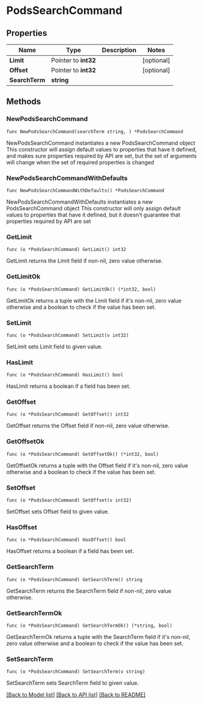 # PodsSearchCommand

## Properties

Name | Type | Description | Notes
------------ | ------------- | ------------- | -------------
**Limit** | Pointer to **int32** |  | [optional] 
**Offset** | Pointer to **int32** |  | [optional] 
**SearchTerm** | **string** |  | 

## Methods

### NewPodsSearchCommand

`func NewPodsSearchCommand(searchTerm string, ) *PodsSearchCommand`

NewPodsSearchCommand instantiates a new PodsSearchCommand object
This constructor will assign default values to properties that have it defined,
and makes sure properties required by API are set, but the set of arguments
will change when the set of required properties is changed

### NewPodsSearchCommandWithDefaults

`func NewPodsSearchCommandWithDefaults() *PodsSearchCommand`

NewPodsSearchCommandWithDefaults instantiates a new PodsSearchCommand object
This constructor will only assign default values to properties that have it defined,
but it doesn't guarantee that properties required by API are set

### GetLimit

`func (o *PodsSearchCommand) GetLimit() int32`

GetLimit returns the Limit field if non-nil, zero value otherwise.

### GetLimitOk

`func (o *PodsSearchCommand) GetLimitOk() (*int32, bool)`

GetLimitOk returns a tuple with the Limit field if it's non-nil, zero value otherwise
and a boolean to check if the value has been set.

### SetLimit

`func (o *PodsSearchCommand) SetLimit(v int32)`

SetLimit sets Limit field to given value.

### HasLimit

`func (o *PodsSearchCommand) HasLimit() bool`

HasLimit returns a boolean if a field has been set.

### GetOffset

`func (o *PodsSearchCommand) GetOffset() int32`

GetOffset returns the Offset field if non-nil, zero value otherwise.

### GetOffsetOk

`func (o *PodsSearchCommand) GetOffsetOk() (*int32, bool)`

GetOffsetOk returns a tuple with the Offset field if it's non-nil, zero value otherwise
and a boolean to check if the value has been set.

### SetOffset

`func (o *PodsSearchCommand) SetOffset(v int32)`

SetOffset sets Offset field to given value.

### HasOffset

`func (o *PodsSearchCommand) HasOffset() bool`

HasOffset returns a boolean if a field has been set.

### GetSearchTerm

`func (o *PodsSearchCommand) GetSearchTerm() string`

GetSearchTerm returns the SearchTerm field if non-nil, zero value otherwise.

### GetSearchTermOk

`func (o *PodsSearchCommand) GetSearchTermOk() (*string, bool)`

GetSearchTermOk returns a tuple with the SearchTerm field if it's non-nil, zero value otherwise
and a boolean to check if the value has been set.

### SetSearchTerm

`func (o *PodsSearchCommand) SetSearchTerm(v string)`

SetSearchTerm sets SearchTerm field to given value.



[[Back to Model list]](../README.md#documentation-for-models) [[Back to API list]](../README.md#documentation-for-api-endpoints) [[Back to README]](../README.md)


